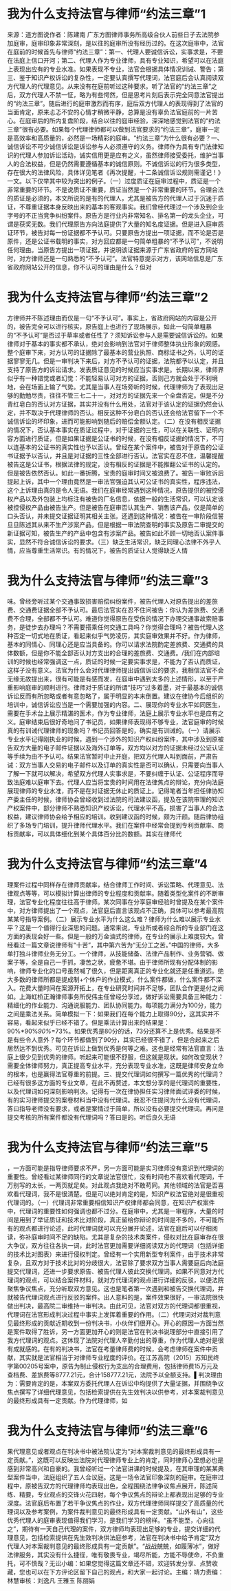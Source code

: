 # 我为什么支持法官与律师“约法三章”1

来源：道方图说作者：陈建南 广东方图律师事务所高级合伙人前些日子去法院参加庭审，庭审印象非常深刻，是以往的庭审所没有经历过的。在这次庭审中，法官在庭前的时候首先与律师“约法三章”：第一、代理人要诚信诉讼，实事求是，不要在法庭上信口开河；第二、代理人作为专业律师，具有专业知识，希望可以在法庭上表现出应有的专业水准。如果表现不专业，法官会根据具体情况训诫、警告；第三、鉴于知识产权诉讼的复杂性，一定要认真撰写代理词，法官庭后会认真阅读双方代理人的代理意见。从来没有在庭前听过这种要求。听了法官的“约法三章”之后，双方代理人不禁一怔，略为有些愕然，但是思考片刻后表示完全同意法官提出的“约法三章”。随后进行的庭审激烈而有序，庭后双方代理人的表现得到了法官的当面肯定，原来忐忑不安的心情才稍微平静，总算是没有辜负法官庭前的一片苦心。在庭审后的所内复盘阶段，结合以往的庭审经验，深深地感觉到法官的“约法三章”很有必要。如果每个代理律师都可以做到法官要求的“约法三章”，庭审一定是高效率和高质量的，必然是一场精彩的庭审。“约法三章”为什么很有必要？一、诚信诉讼不可少诚信诉讼是诉讼参与人必须遵守的义务。律师作为具有专门法律知识的代理人参加诉讼活动，诚实信用更是应有之义，虽然律师接受委托，维护当事人的合法权益，但是仍然需要遵循基本的诚信原则。不诚信诉讼的行为很多类型，存在很大的法律风险，具体详见笔者《再次提醒，十二条诚信诉讼规则需谨记！》一文。以下仅举其中较为突出的例子。（一）过度质证在庭审过程中，质证是一个非常重要的环节。不是说质证不重要，质证当然是一个非常重要的环节。合理合法的质证是必须的，本文所说的是有的代理人，尤其是被告方的代理人过于沉迷于质证，不尊重证据本身反映出来的基本的客观事实。我们曾经代理过一个涉及到企业字号的不正当竞争纠纷案件。原告方是行业内非常知名、排名第一的龙头企业，可谓是获奖无数。我们代理原告方向法庭提供了大量的知名度证据。但是进入庭审质证环节，被告对每一份证据都不予认可。只要原告方提出一项证据，而不论是否是原件，还是公证书载明的事实，对方回应都是一句简单粗暴的“不予认可”，不说明任何理由。当原告方提出一项证据，并说明该证据来源于广东省政府的官方网站时，对方律师还是一句熟悉的“不予认可”。法官特意提示对方，该网站信息是广东省政府网站公开的信息，你不认可的理由是什么？但对

# 我为什么支持法官与律师“约法三章”2

方律师并不陈述理由而仅是一句“不予认可”。事实上，省政府网站的内容是公开的，被告完全可以进行核实，原告庭上也进行了现场展示，如此一句简单粗暴的“不予认可”是否过于草率或者任性了？须知诉讼参与人是需要诚信诉讼的。如果律师对于基本的事实都不承认，绝对会影响到法官对于律师整体执业形象的观感。整个庭审下来，对方认可的证据除了最基本的营业执照、商标证书之外，认可的证据寥寥无几。但是一审判决下来后，对方不予认可的证据，法院都予以认定，并且支持了原告方的诉讼请求。发表质证意见的时候应当实事求是。长期以来，律师界似乎有一种错觉或者幻觉：不能轻易认可对方的证据，否则己方就会处于不利境地，会在场面上输了气势。尤其是当事人在场旁听的时候，代理律师为了表现出足够的勤勉尽责，往往不管三七二十一，对对方的证据先来一个全盘否定。但是不分青红皂白的否认对方证据，其实并没有什么用处，法官对于该认定的证据仍然会认定，并不取决于代理律师的否认。相反这种不分皂白的否认还会给法官留下一个不诚信诉讼的坏印象，进而可能影响到随后的赔偿金额认定。（二）在没有相反证据的情况下，否认基本事实在质证过程中，对于证据的三性，可以在关联性、证明内容方面进行质证，但是如果证据是公证书的时候，在没有相反证据的情况下，不可以连基本的公证书的真实性也予以否认。曾经在某个案件中，被告对于原告的公证书证据予以否认，并且是对证据的三性全部进行否认。法官实在忍不住，温馨提醒被告这是公证书，根据法律的规定，没有相反的证据是不能推翻公证书的认定的。但是被告依然否认。如此一番折腾，宝贵的庭审时间又被浪费了。被告一审败诉后提起上诉，其中一个理由竟然是一审法官强迫其认可公证书的真实性，程序违法，这个上诉理由真的是令人无语。我们在庭审经常遇到这种情况，原告提供的被控侵权产品以及外包装上均标注有被告的厂名信息，依据一般的生活常识，可以认定该被控侵权产品由被告生产。但是被告在庭审否认其生产、销售该产品，仅是简单的口头否认，并未提交证据证明其相关主张。还遇到这种情况：被告在一审阶段信誓旦旦陈述其从来不生产涉案产品，但是根据一审法院查明的事实及原告二审提交的新证据可知，被告生产的产品中包含有涉案产品。被告如此不顾一切地否认案件事实，显然不符合诚信诉讼的要求。（三）缺乏生活常识，缺乏同理心法律不外乎人情，应当尊重生活常识。有的情况下，被告的质证让人觉得缺乏人情

# 我为什么支持法官与律师“约法三章”3

味。曾经旁听过某个交通事故损害赔偿纠纷案件，被告代理人对原告提出的差旅费、交通费证据全部不予认可。最后法官实在忍不住问被告：你认为差旅费、交通费不合理，全部都不予认可。难道你觉得原告在受伤的情况下办理交通事故索赔事务，是徒步去办理吗？不需要搭乘任何交通工具吗？你觉得合理吗？被告代理人这种否定一切式地在质证，看起来似乎气势凌厉，其实庭审效果并不好。作为律师，基本的同情心、同理心还是应当具备的。你可以请求法院酌定差旅费、交通费的具体数额，但是你不能全部否认对方支出的合理的差旅费、交通费。/我们在内部培训的时候也经常强调这一点，质证的时候一定要实事求是，不能为了否认而质证，这样子没有意义。法官为什么会对代理律师提出诚信诉讼的要求，我相信法官不会无缘无故提出来，很有可能是有感而发，在庭审中遇到太多的上述情形，以至于严重影响庭审的顺利进行。律师对于质证的所谓“技巧”过多着墨，对于最基本的诚信诉讼反而有所忽略或者有意忽略了，属于明显的本末倒置。建议在律协今后组织的培训中，诚信诉讼应当是一个需要加强的内容。二、展现你的专业水平如同医生，需要在手术台上展示精湛的医术，作为专业律师，法庭上展示专业水平也是应有之义。庭审结束后很好奇地问了书记员，如果律师表现得不够专业，法官庭审的时候真的有训诫代理律师的现象吗？书记员回答是的，确实是有训诫的。（一）请展示专业水平记得刚执业的时候，遇到一个涉外的知识产权纠纷案件，其中涉及到原被告双方大量的电子邮件证据以及海外订单等，双方均以对方的证据未经过公证认证等手续为由不予认可。结果法官暂时中止开庭，把双方代理人叫到面前，严肃告诫：双方当事人交易的电子邮件以及订单的真实性是否可以确认，只需要向当事人了解一下就可以解决，希望双方代理人实事求是，不要纠缠于认证、公证程序而导致法庭难以庭审下去。代理人应当将宝贵的时间用在法律焦点的辩论，充分向法庭展现律师的专业水准，而不是在对证据无休止的质证上。记得笔者当年担任律协知产委主任的时候，律师协会曾经收到过法院的司法建议函，提及在该院审理的知识产权案件中，部分律师不熟悉知识产权诉讼，代理水平不高，损害了当事人的合法权益，建议律师协会给予相应的培训。收到建议函的时候，颇为汗颜。随后律协组织了多场专门培训，提升律师代理水平。我们在案件中经常会提到专利贡献率、商标贡献率，可以具体细化到某个具体百分比的数额。其实在律师代

# 我为什么支持法官与律师“约法三章”4

理案件过程中同样存在律师贡献率，结合律师工作时间、诉讼策略、代理意见、法律观点等等，可以模拟计算出律师的专业程度和贡献率。随着类型化案件的不断审理，法官专业化程度往往高于律师。某次同事在分享庭审经验时曾提及在某个案件中，对方律师提出了一个观点，法官庭后直言该观点不正确，具体可以参考最高院某某号指导案例。（二）展示专业水平为什么这么难？律师为什么难以展示专业水平？这是一个值得行业深思的问题。通常来说，专业所或者综合所的专业部门在这方面的表现会好一些。但是一般的万金油式的律师，在专业的展示上难度较大。曾经看过一篇文章说律师有“十苦”，其中第六苦为“无分工之苦。”中国的律师，大多单打独斗律师业务无分工。一个律师，从技能储备、法律产品制作、业务营销、做案子等，全是自己一手抓，凄苦之状，疲惫不堪。由于律师所现有分配体制的影响，律师专业化的口号虽然喊了很久，但是距离真正的专业化就还是任重道远。绝大多数的律师所都是提成制+个体户的作业模式，什么案件都做，什么案件都不深入。花费大量时间在案源开拓上，在专业研究时间并不足够，团队合作更是付之阙如。上海虹桥正瀚律师事务所倪伟主任曾经分享过，做好诉讼需要具备三种能力：精细化的作业能力、沟通说服能力、团队协同能力。每项能力满分为100分，能力之间是乘法关系。简单模拟一下：如果我们在每个能力上取得90分，这其实并不容易，看起来似乎已经不错了。但是乘法计算出来的结果是：90%*90%*90%*=73%。如果优秀是80分的话，73分还算不上是优秀。结果是不是有些令人意外？每个环节都做到了90分，其实已经很不错了，但是合起来之后居然达不到优秀。可见在诉讼上做到优秀是何等之难。这也是经常有法官直言：法庭上很少见到优秀的律师。听起来可能很不舒服，但这就是现状。如何改变现状？需要全体律师努力，真正提高专业水平，充分表现专业水准，这既是律师安身立命的根本，也是赢得法官尊重的前提。三、提交代理词如何撰写一篇优秀的代理词？已经有很多这方面的专业文章，在此不再赘述，本文想分享的是代理词的重要性，以及代理词如何深刻影响判决。记得有一次在律协担任实习律师面试评委的时候，有的实习律师提交的案卷材料当中没有代理词。我忍不住提问为什么没有代理词，答曰指导老师没有要求，或者是案情过于简单，所以没有必要提交代理词。再问是提交考核的所有案件都没有代理词吗？答曰是的。听后良久无语

# 我为什么支持法官与律师“约法三章”5

，一方面可能是指导律师要求不严，另一方面可能是实习律师没有意识到代理词的重要性。曾经看过某律师同行的文章说法官很忙，没有时间也不喜欢看代理词，千万别写的太长，一两页就足矣。对此观点我绝对不敢苟同。其他领域的法官是否喜欢看代理词，我不是很清楚。但是可以绝对肯定的是，知识产权法官绝对是很重视代理词的。（一）代理词非常重要相信知识产权律师都会同意，在知识产权案件中，代理词的重要性如何强调也都不过分。在庭审中，尤其是一审程序，大量的时间是用到了举证质证和技术比对阶段，真正留给你辩论的时间是不多的，不可能所有的观点都进行论述，此时代理词就可以充分展开论述，法官在庭后可以仔细阅读，弥补庭审时间不足的缺陷。尤其是复杂的技术类案件，侵权对比在庭审存在很大争议，双方往往各执一词，此时法官更加需要详细阅读双方的代理词（包括详细的技术比对图表）来进行侵权判定。曾经有一个实用新型专利案件，由于技术非常复杂，且双方对于技术比对的分歧很大，法官除了要求双方当事人需要庭后向法庭提交代理词，还进一步要求原告、被告代理人彼此交换代理词。如果不同意对方代理词的观点，可以结合案件材料，就对方代理词的观点进行详细的反驳，以便法院聚焦争议焦点，充分听取双方意见。这也是笔者第一次遇到和被告交换代理词，并就被告代理词观点进行反驳的案件。出人意料的是，案件效果很好，一审法院很快做出判决，最高院二审维持一审判决。由此可见，法官对双方的代理词都很重视，代理词在法官形成判决过程中事实上发挥着重要的作用。（二）代理词对对裁判意见最终形成的贡献近期收到一份判决书，小伙伴们很开心。开心的原因一方面当然是案件取得了胜诉，另一方面更加开心的则是法官在判决书说理部分中直接引用了我方代理词的观点。这体现了法院对代理人辛勤付出的尊重，作为代理人绝对是很有成就感的。在有的判决书，法官在考量律师费的时候，会考虑律师在案件中贡献，其实就是法官相当于对律师专业程度的评价。在江苏高院（2015）苏知民终字第00205号案中，原告为制止侵权行为支出的合理费用，包括律师费15万元及查档费、差旅费等8777.21元，合计158777.21元，法院予以全额支持。▌判决理由为：需要肯定的是，本案双方委托代理人在诉讼中均提供了大量证据，并围绕争议焦点撰写了详细代理意见，包括检索提供在先生效判决以供参考，对本案裁判意见的最终形成具有一定贡献。作为代理律师，如

# 我为什么支持法官与律师“约法三章”6

果代理意见或者观点在判决书中被法院认定为“对本案裁判意见的最终形成具有一定贡献。”，这既可以反映出法院对代理律师专业上的肯定，同时律师心里想必也是感到非常高兴和自豪的。我曾经听过一个法官讲课的时候提及，在其审理的某某典型案件当中，法庭组织了五人合议庭。这是一场令法官印象深刻的庭审。在庭审过程中，原被告双方的代理律师均表现出色，全程围绕法律争议焦点展开，陈述简练、精要，专业观点的交锋火花四射，每个争议焦点的辩论上都表现出足够的专业深度。法官庭后布置了若干争议焦点的作业，双方代理律师同样提交了高质量的代理词以及参考案例，为案件裁判意见的最终形成具有一定贡献。“山外有山”，这些优秀代理人的庭审表现值得我们学习，是我们学习的榜样。“虽不能至，心向往之”，期待有一天自己代理的案件，双方律师均表现出足够的专业，提交详细的代理意见，包括检索提供在先生效判决供法庭参考，法官在判决书中给予肯定“双方代理人对本案裁判意见的最终形成具有一定贡献”。“战战兢兢，如履薄冰”，做好法律服务，其实没有什么捷径，唯有敬畏专业，竭尽所能，方能不辱使命，不负重托，可不慎哉？无讼小编：如果您觉得这篇文章还不错，欢迎转发分享、点赞收藏，您也可以在下方评论区留下自己的观点，和大家一起讨论。主编：靖力责编：林慧审核：刘逸凡 王雅玉 陈丽娟 

